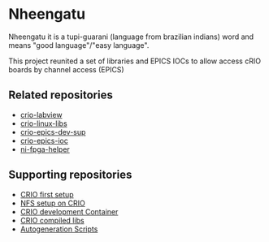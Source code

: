 # Nheengatu

Nheengatu it is a tupi-guarani (language from brazilian indians) word and means "good language"/"easy language".

This project reunited a set of libraries and EPICS IOCs to allow access cRIO boards by channel access (EPICS)

## Related repositories

* [crio-labview](https://gitlab.cnpem.br/SOL/LabViewRT/crio-linux-labview)
* [crio-linux-libs](https://gitlab.cnpem.br/SOL/Projetos/crio-linux-libs)
* [crio-epics-dev-sup](https://gitlab.cnpem.br/SOL/EpicsApps/crio-linux/crio-dev-sup)
* [crio-epics-ioc](https://gitlab.cnpem.br/SOL/EpicsApps/crio-linux/crio-ioc.git) 
* [ni-fpga-helper](https://gitlab.cnpem.br/SOL/CRIO/ni-fpga-helper)


## Supporting repositories

* [CRIO first setup](https://gitlab.cnpem.br/SOL/Projetos/crio-first-setup)
* [NFS setup on CRIO](https://gitlab.cnpem.br/SOL/Network/nfs-epics-scripts)
* [CRIO development Container](https://gitlab.cnpem.br/SOL/Docker/dev-crio.git)
* [CRIO compiled libs](https://gitlab.cnpem.br/SOL/CRIO/crio-compiled-libs)
* [Autogeneration Scripts](https://gitlab.cnpem.br/SOL/CRIO/crio-utils.git)